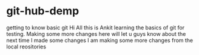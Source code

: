 # git-hub-demp
getting to know basic git 
Hi All this is Ankit learning the basics of git for testing.
Making some more changes here
will let u guys know about the next time I made some changes 
I am making some more changes from the local reositories